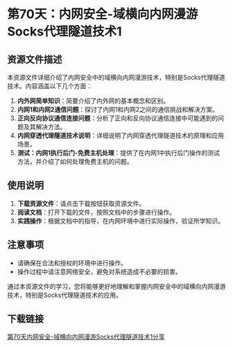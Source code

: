 # 第70天：内网安全-域横向内网漫游Socks代理隧道技术1

## 资源文件描述

本资源文件详细介绍了内网安全中的域横向内网漫游技术，特别是Socks代理隧道技术。内容涵盖以下几个方面：

1. **内外网简单知识**：简要介绍了内外网的基本概念和区别。
2. **内网1和内网2通信问题**：探讨了内网1和内网2之间的通信挑战和解决方案。
3. **正向反向协议通信连接问题**：分析了正向和反向协议通信连接中可能遇到的问题及其解决方法。
4. **内网穿透代理隧道技术说明**：详细说明了内网穿透代理隧道技术的原理和应用场景。
5. **测试：内网1执行后门-免费主机处理**：提供了在内网1中执行后门操作的测试方法，并介绍了如何处理免费主机的问题。

## 使用说明

1. **下载资源文件**：请点击下载按钮获取资源文件。
2. **阅读文档**：打开下载的文件，按照文档中的步骤进行操作。
3. **实践操作**：根据文档中的指导，在内网环境中进行实际操作，验证所学知识。

## 注意事项

- 请确保在合法和授权的环境中进行操作。
- 操作过程中请注意网络安全，避免对系统造成不必要的损害。

通过本资源文件的学习，您将能够更好地理解和掌握内网安全中的域横向内网漫游技术，特别是Socks代理隧道技术的应用。

## 下载链接

[第70天内网安全-域横向内网漫游Socks代理隧道技术1分享](https://pan.quark.cn/s/0d0fd5c79175)